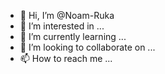 - 👋 Hi, I’m @Noam-Ruka
- 👀 I’m interested in ...
- 🌱 I’m currently learning ...
- 💞️ I’m looking to collaborate on ...
- 📫 How to reach me ...

<!---
Noam-Ruka/Noam-Ruka is a ✨ special ✨ repository because its `README.md` (this file) appears on your GitHub profile.
You can click the Preview link to take a look at your changes.
--->
